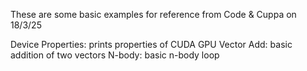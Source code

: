 These are some basic examples for reference from Code & Cuppa on 18/3/25

Device Properties: prints properties of CUDA GPU
Vector Add: basic addition of two vectors
N-body: basic n-body loop
